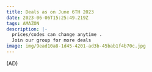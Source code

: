 ```yaml
---
title: Deals as on June 6TH 2023
date: 2023-06-06T15:25:49.219Z
tags: AMAZON
description: |-
  prices/codes can change anytime . 
  Join our group for more deals
image: img/9ead10a8-1d45-4201-ad3b-45bab1f4b70c.jpg
---
```

(﻿AD)